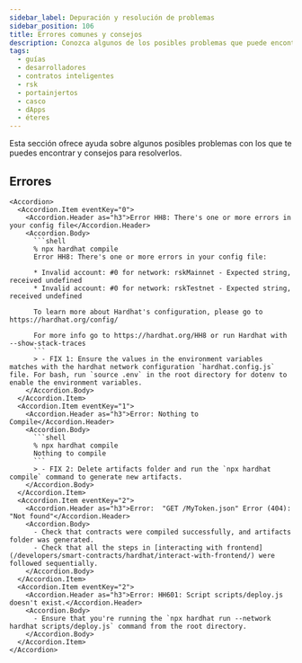 ```yaml
---
sidebar_label: Depuración y resolución de problemas
sidebar_position: 106
title: Errores comunes y consejos
description: Conozca algunos de los posibles problemas que puede encontrarse y consejos para resolverlos.
tags:
  - guías
  - desarrolladores
  - contratos inteligentes
  - rsk
  - portainjertos
  - casco
  - dApps
  - éteres
---
```


Esta sección ofrece ayuda sobre algunos posibles problemas con los que te puedes encontrar y consejos para resolverlos.

## Errores

````mdx-code-block
<Accordion>
  <Accordion.Item eventKey="0">
    <Accordion.Header as="h3">Error HH8: There's one or more errors in your config file</Accordion.Header>
    <Accordion.Body>
      ```shell
      % npx hardhat compile
      Error HH8: There's one or more errors in your config file:

      * Invalid account: #0 for network: rskMainnet - Expected string, received undefined
      * Invalid account: #0 for network: rskTestnet - Expected string, received undefined

      To learn more about Hardhat's configuration, please go to https://hardhat.org/config/

      For more info go to https://hardhat.org/HH8 or run Hardhat with --show-stack-traces
      ```
      > - FIX 1: Ensure the values in the environment variables matches with the hardhat network configuration `hardhat.config.js` file. For bash, run `source .env` in the root directory for dotenv to enable the environment variables.
    </Accordion.Body>
  </Accordion.Item>
  <Accordion.Item eventKey="1">
    <Accordion.Header as="h3">Error: Nothing to Compile</Accordion.Header>
    <Accordion.Body>
      ```shell
      % npx hardhat compile
      Nothing to compile
      ```
      > - FIX 2: Delete artifacts folder and run the `npx hardhat compile` command to generate new artifacts.
    </Accordion.Body>
  </Accordion.Item>
  <Accordion.Item eventKey="2">
    <Accordion.Header as="h3">Error:  "GET /MyToken.json" Error (404): "Not found"</Accordion.Header>
    <Accordion.Body>
      - Check that contracts were compiled successfully, and artifacts folder was generated.
      - Check that all the steps in [interacting with frontend](/developers/smart-contracts/hardhat/interact-with-frontend/) were followed sequentially.
    </Accordion.Body>
  </Accordion.Item>
  <Accordion.Item eventKey="2">
    <Accordion.Header as="h3">Error: HH601: Script scripts/deploy.js doesn't exist.</Accordion.Header>
    <Accordion.Body>
      - Ensure that you're running the `npx hardhat run --network hardhat scripts/deploy.js` command from the root directory.
    </Accordion.Body>
  </Accordion.Item>
</Accordion>
````

